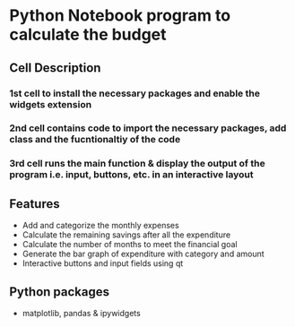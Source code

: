 # Python Notebook program to calculate the budget

## Cell Description
### 1st cell to install the necessary packages and enable the widgets extension
### 2nd cell contains code to import the necessary packages, add class and the fucntionaltiy of the code
### 3rd cell runs the main function & display the output of the program i.e. input, buttons, etc. in an interactive layout

## Features
- Add and categorize the monthly expenses
- Calculate the remaining savings after all the expenditure
- Calculate the number of months to meet the financial goal
- Generate the bar graph of expenditure with category and amount
- Interactive buttons and input fields using qt

## Python packages
- matplotlib, pandas & ipywidgets
